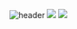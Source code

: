 ![header](https://capsule-render.vercel.app/api?type=waving&text=Welcome!&color=auto&height=230&fontAlignY=40)
<img src="https://img.shields.io/badge/-060824?style=flat-square&logo=Python&logoColor=3776AB"/>
<img src="https://img.shields.io/badge/Java-060824?style=flat-square&logo=Java&logoColor=ffffff"/>
<!--
**jjeon77299/jjeon77299** is a ✨ _special_ ✨ repository because its `README.md` (this file) appears on your GitHub profile.

Here are some ideas to get you started:
- https://capsule-render.vercel.app/api?
- 🔭 I’m currently working on ...
- 🌱 I’m currently learning ...
- 👯 I’m looking to collaborate on ...
- 🤔 I’m looking for help with ...
- 💬 Ask me about ...
- 📫 How to reach me: ...
- 😄 Pronouns: ...
- ⚡ Fun fact: ...
-->

